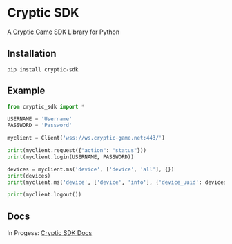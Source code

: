 # Cryptic SDK
A [Cryptic Game](https://github.com/cryptic-game/cryptic) SDK Library for Python
## Installation
```pip install cryptic-sdk```
## Example

```python
from cryptic_sdk import *

USERNAME = 'Username'
PASSWORD = 'Password'

myclient = Client('wss://ws.cryptic-game.net:443/')

print(myclient.request({"action": "status"}))
print(myclient.login(USERNAME, PASSWORD))

devices = myclient.ms('device', ['device', 'all'], {})
print(devices)
print(myclient.ms('device', ['device', 'info'], {'device_uuid': devices['devices'][0]['uuid']}))

print(myclient.logout())


```
## Docs
In Progess:
[Cryptic SDK Docs](https://readthedocs.org/projects/cryptic-sdk/builds/13084379/)
